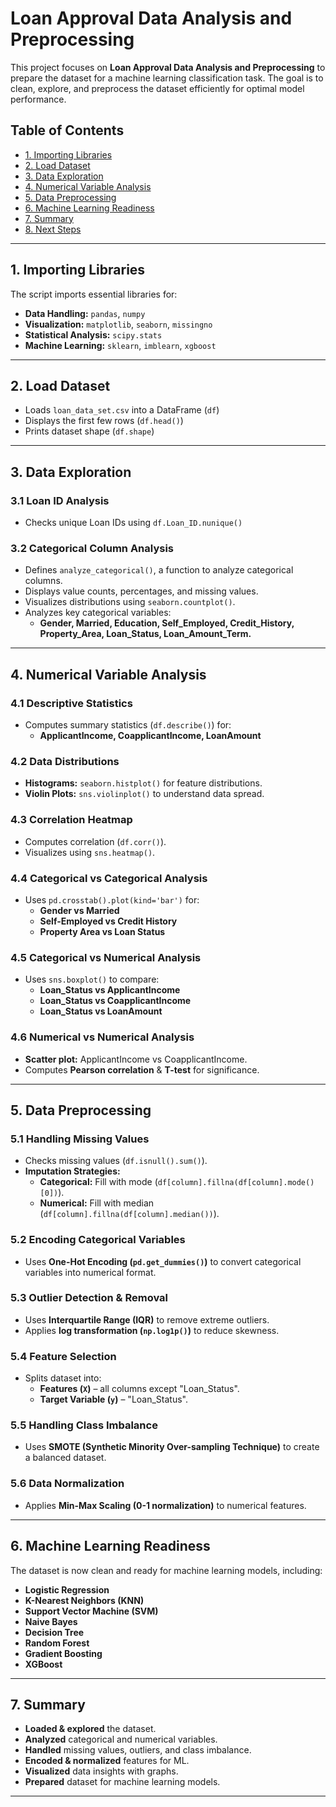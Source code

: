 # Loan Approval Data Analysis and Preprocessing

This project focuses on **Loan Approval Data Analysis and Preprocessing** to prepare the dataset for a machine learning classification task. The goal is to clean, explore, and preprocess the dataset efficiently for optimal model performance.

## **Table of Contents**
- [1. Importing Libraries](#1-importing-libraries)
- [2. Load Dataset](#2-load-dataset)
- [3. Data Exploration](#3-data-exploration)
- [4. Numerical Variable Analysis](#4-numerical-variable-analysis)
- [5. Data Preprocessing](#5-data-preprocessing)
- [6. Machine Learning Readiness](#6-machine-learning-readiness)
- [7. Summary](#7-summary)
- [8. Next Steps](#8-next-steps)

---

## **1. Importing Libraries**
The script imports essential libraries for:
- **Data Handling:** `pandas`, `numpy`
- **Visualization:** `matplotlib`, `seaborn`, `missingno`
- **Statistical Analysis:** `scipy.stats`
- **Machine Learning:** `sklearn`, `imblearn`, `xgboost`

---

## **2. Load Dataset**
- Loads `loan_data_set.csv` into a DataFrame (`df`)
- Displays the first few rows (`df.head()`)
- Prints dataset shape (`df.shape`)

---

## **3. Data Exploration**
### **3.1 Loan ID Analysis**
- Checks unique Loan IDs using `df.Loan_ID.nunique()`

### **3.2 Categorical Column Analysis**
- Defines `analyze_categorical()`, a function to analyze categorical columns.
- Displays value counts, percentages, and missing values.
- Visualizes distributions using `seaborn.countplot()`.
- Analyzes key categorical variables:
  - **Gender, Married, Education, Self_Employed, Credit_History, Property_Area, Loan_Status, Loan_Amount_Term.**

---

## **4. Numerical Variable Analysis**
### **4.1 Descriptive Statistics**
- Computes summary statistics (`df.describe()`) for:
  - **ApplicantIncome, CoapplicantIncome, LoanAmount**

### **4.2 Data Distributions**
- **Histograms:** `seaborn.histplot()` for feature distributions.
- **Violin Plots:** `sns.violinplot()` to understand data spread.

### **4.3 Correlation Heatmap**
- Computes correlation (`df.corr()`).
- Visualizes using `sns.heatmap()`.

### **4.4 Categorical vs Categorical Analysis**
- Uses `pd.crosstab().plot(kind='bar')` for:
  - **Gender vs Married**
  - **Self-Employed vs Credit History**
  - **Property Area vs Loan Status**

### **4.5 Categorical vs Numerical Analysis**
- Uses `sns.boxplot()` to compare:
  - **Loan_Status vs ApplicantIncome**
  - **Loan_Status vs CoapplicantIncome**
  - **Loan_Status vs LoanAmount**

### **4.6 Numerical vs Numerical Analysis**
- **Scatter plot:** ApplicantIncome vs CoapplicantIncome.
- Computes **Pearson correlation** & **T-test** for significance.

---

## **5. Data Preprocessing**
### **5.1 Handling Missing Values**
- Checks missing values (`df.isnull().sum()`).
- **Imputation Strategies:**
  - **Categorical:** Fill with mode (`df[column].fillna(df[column].mode()[0])`).
  - **Numerical:** Fill with median (`df[column].fillna(df[column].median())`).

### **5.2 Encoding Categorical Variables**
- Uses **One-Hot Encoding (`pd.get_dummies()`)** to convert categorical variables into numerical format.

### **5.3 Outlier Detection & Removal**
- Uses **Interquartile Range (IQR)** to remove extreme outliers.
- Applies **log transformation (`np.log1p()`)** to reduce skewness.

### **5.4 Feature Selection**
- Splits dataset into:
  - **Features (`X`)** – all columns except "Loan_Status".
  - **Target Variable (`y`)** – "Loan_Status".

### **5.5 Handling Class Imbalance**
- Uses **SMOTE (Synthetic Minority Over-sampling Technique)** to create a balanced dataset.

### **5.6 Data Normalization**
- Applies **Min-Max Scaling (0-1 normalization)** to numerical features.

---

## **6. Machine Learning Readiness**
The dataset is now clean and ready for machine learning models, including:
- **Logistic Regression**
- **K-Nearest Neighbors (KNN)**
- **Support Vector Machine (SVM)**
- **Naive Bayes**
- **Decision Tree**
- **Random Forest**
- **Gradient Boosting**
- **XGBoost**

---

## **7. Summary**
- **Loaded & explored** the dataset.
- **Analyzed** categorical and numerical variables.
- **Handled** missing values, outliers, and class imbalance.
- **Encoded & normalized** features for ML.
- **Visualized** data insights with graphs.
- **Prepared** dataset for machine learning models.

---

